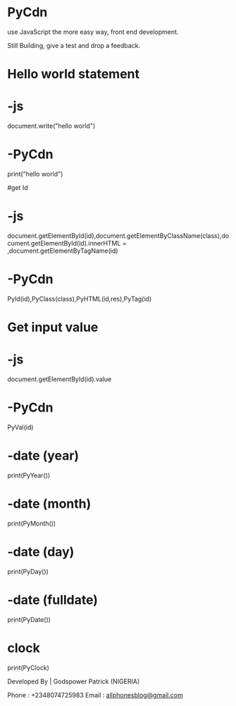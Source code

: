 # PyCdn
use JavaScript the more easy way, front end development. 

Still Building, give a test and drop a feedback.

# Hello world statement
# -js 

document.write("hello world")

# -PyCdn 

print("hello world")

#get Id

# -js 

document.getElementById(id),document.getElementByClassName(class),document.getElementById(id).innerHTML = ,document.getElementByTagName(id)

# -PyCdn

PyId(id),PyClass(class),PyHTML(id,res),PyTag(id)

# Get input value

# -js
document.getElementById(id).value

# -PyCdn

PyVal(id)

# -date (year)

print(PyYear())

# -date (month)

print(PyMonth())

# -date (day)

print(PyDay())

# -date (fulldate)

print(PyDate())

# clock

print(PyClock)


Developed By | Godspower Patrick (NIGERIA)

Phone : +2348074725983
Email : allphonesblog@gmail.com







